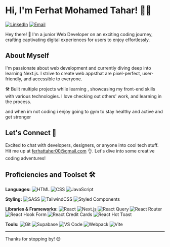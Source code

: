 # Hi, I'm Ferhat Mohamed Tahar! 👋🙂

[![LinkedIn](https://img.shields.io/badge/LinkedIn-Profile-blue)](https://www.linkedin.com/in/ferhat-mohamed-tahar-839672267/) [![Email](https://img.shields.io/badge/Email-Contact-blue)](mailto:ferhattaher00@gmail.com)

Hey there! 🚀 I'm a junior Web Developer on an exciting coding journey, crafting captivating digital experiences for users to enjoy effortlessly.

## About Myself 

I'm passionate about web development and currently diving deep into learning Next.js. I strive to create web appsthat are pixel-perfect, user-friendly, and accessible to everyone.

🛠️ Built multiple projects while learning , showcasing my front-end skills with various technologies. I love checking out others' work, and learning in the process.

and when im not coding i enjoy going to gym to stay healthy and active and  get stronger 

## Let's Connect 🤝

Excited to chat with developers, designers, or anyone into cool tech stuff. Hit me up at ferhattaher00@gmail.com 👌. Let's dive into some creative coding adventures!

## Proficiencies and Toolset 🛠️

**Languages:**
![HTML](https://img.shields.io/badge/html-%23E34F26.svg?style=for-the-badge&logo=html5&logoColor=white) 
![CSS](https://img.shields.io/badge/css-%231572B6.svg?style=for-the-badge&logo=css3&logoColor=white) 
![JavaScript](https://img.shields.io/badge/javascript-%23323330.svg?style=for-the-badge&logo=javascript&logoColor=%23F7DF1E)

**Styling:**
![SASS](https://img.shields.io/badge/SASS-hotpink.svg?style=for-the-badge&logo=SASS&logoColor=white) 
![TailwindCSS](https://img.shields.io/badge/tailwindcss-%2338B2AC.svg?style=for-the-badge&logo=tailwind-css&logoColor=white) 
![Styled Components](https://img.shields.io/badge/styled--components-%23DB7093.svg?style=for-the-badge&logo=styled-components&logoColor=white)

**Libraries & Frameworks:**
![React](https://img.shields.io/badge/react-%2320232a.svg?style=for-the-badge&logo=react&logoColor=%2361DAFB) 
![Next.js](https://img.shields.io/badge/next.js-%23000000.svg?style=for-the-badge&logo=next.js&logoColor=white)
![React Query](https://img.shields.io/badge/react--query-%23FF4154.svg?style=for-the-badge&logo=react-query&logoColor=white) 
![React Router](https://img.shields.io/badge/react--router-%23CA4245.svg?style=for-the-badge&logo=react-router&logoColor=white) 
![React Hook Form](https://img.shields.io/badge/react--hook--form-%23EC5990.svg?style=for-the-badge&logo=react-hook-form&logoColor=white)
![React Credit Cards](https://img.shields.io/badge/react--credit--cards-%23FF385C.svg?style=for-the-badge&logo=react-credit-cards&logoColor=white)
![React Hot Toast](https://img.shields.io/badge/react--hot--toast-%23F28B0A.svg?style=for-the-badge&logo=react-hot-toast&logoColor=white)

**Tools:**
![Git](https://img.shields.io/badge/git-%23F05033.svg?style=for-the-badge&logo=git&logoColor=white) 
![Supabase](https://img.shields.io/badge/supabase-%2300FC8A.svg?style=for-the-badge&logo=supabase&logoColor=white) 
![VS Code](https://img.shields.io/badge/VS%20Code-0078d7.svg?style=for-the-badge&logo=visual-studio-code&logoColor=white) 
![Webpack](https://img.shields.io/badge/webpack-%238DD6F9.svg?style=for-the-badge&logo=webpack&logoColor=black) 
![Vite](https://img.shields.io/badge/vite-%23FFC20E.svg?style=for-the-badge&logo=vite&logoColor=white)


---

Thanks for stopping by! 😊
